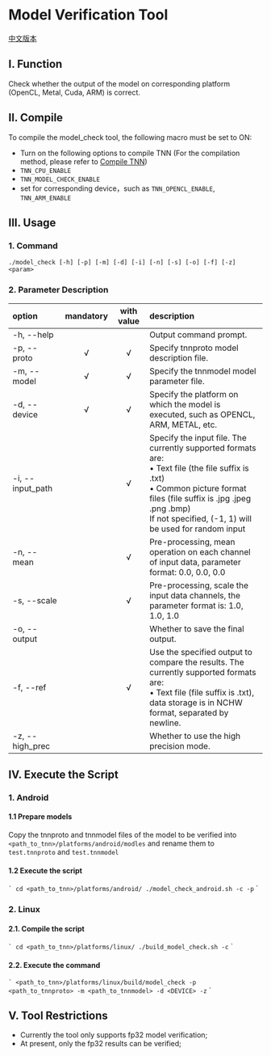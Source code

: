 # Model Verification Tool

[中文版本](../../cn/development/model_check.md)

## I. Function
Check whether the output of the model on corresponding platform (OpenCL, Metal, Cuda, ARM) is correct.

## II. Compile
To compile the model_check tool, the following macro must be set to ON:  
* Turn on the following options to compile TNN (For the compilation method, please refer to [Compile TNN](../user/compile_en.md))
* `TNN_CPU_ENABLE`  
* `TNN_MODEL_CHECK_ENABLE`
* set for corresponding device，such as `TNN_OPENCL_ENABLE`, `TNN_ARM_ENABLE`

## III. Usage
### 1. Command
```
./model_check [-h] [-p] [-m] [-d] [-i] [-n] [-s] [-o] [-f] [-z] <param>
```
### 2. Parameter Description
|option           |mandatory|with value |description                                       |  
|:------------------|:------:|:-----:|:-------------------------------------------|  
|-h, --help         |        |       |Output command prompt.                                |  
|-p, --proto        |&radic; |&radic;|Specify tnnproto model description file.                   |   
|-m, --model        |&radic; |&radic;|Specify the tnnmodel model parameter file.                   |  
|-d, --device       |&radic; |&radic;|Specify the platform on which the model is executed, such as OPENCL, ARM, METAL, etc.    |  
|-i, --input_path   |        |&radic;|Specify the input file. The currently supported formats are:<br>&bull; Text file (the file suffix is ​​.txt)<br>&bull; Common picture format files (file suffix is ​​.jpg .jpeg .png .bmp)<br>If not specified, (-1, 1) will be used for random input|  
|-n, --mean         |        |&radic;|Pre-processing, mean operation on each channel of input data, parameter format: 0.0, 0.0, 0.0|  
|-s, --scale        |        |&radic;|Pre-processing, scale the input data channels, the parameter format is: 1.0, 1.0, 1.0|  
|-o, --output       |        |       |Whether to save the final output.                           |  
|-f, --ref          |        |&radic;|Use the specified output to compare the results. The currently supported formats are:<br>&bull; Text file (file suffix is ​​.txt), data storage is in NCHW format, separated by newline.|
|-z, --high_prec    |        |       |Whether to use the high precision mode.                           |  



## IV. Execute the Script
### 1. Android
#### 1.1 Prepare models
Copy the tnnproto and tnnmodel files of the model to be verified into `<path_to_tnn>/platforms/android/modles` and rename them to` test.tnnproto` and `test.tnnmodel`
#### 1.2 Execute the script
`` `
cd <path_to_tnn>/platforms/android/
./model_check_android.sh -c -p
`` `
### 2. Linux
#### 2.1. Compile the script
`` `
cd <path_to_tnn>/platforms/linux/
./build_model_check.sh -c
`` `
#### 2.2. Execute the command
`` `
<path_to_tnn>/platforms/linux/build/model_check -p <path_to_tnnproto> -m <path_to_tnnmodel> -d <DEVICE> -z
`` `

## V. Tool Restrictions
* Currently the tool only supports fp32 model verification;
* At present, only the fp32 results can be verified;
